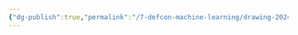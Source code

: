 ```yaml
---
{"dg-publish":true,"permalink":"/7-defcon-machine-learning/drawing-2024-09-12-02-10-40-excalidraw/","tags":["excalidraw"],"noteIcon":"2"}
---
```

<style> .container {font-family: sans-serif; text-align: center;} .button-wrapper button {z-index: 1;height: 40px; width: 100px; margin: 10px;padding: 5px;} .excalidraw .App-menu_top .buttonList { display: flex;} .excalidraw-wrapper { height: 800px; margin: 50px; position: relative;} :root[dir="ltr"] .excalidraw .layer-ui__wrapper .zen-mode-transition.App-menu_bottom--transition-left {transform: none;} </style><script src="https://cdn.jsdelivr.net/npm/react@17/umd/react.production.min.js"></script><script src="https://cdn.jsdelivr.net/npm/react-dom@17/umd/react-dom.production.min.js"></script><script type="text/javascript" src="https://cdn.jsdelivr.net/npm/@excalidraw/excalidraw@0/dist/excalidraw.production.min.js"></script><div id="Drawing_2024-09-12_0210.40.excalidraw.md"></div><script>(function(){const InitialData={"type":"excalidraw","version":2,"source":"https://github.com/zsviczian/obsidian-excalidraw-plugin/releases/tag/2.3.0","elements":[{"type":"text","version":26,"versionNonce":2048227133,"index":"a0","isDeleted":false,"id":"VI0CI97X","fillStyle":"solid","strokeWidth":2,"strokeStyle":"solid","roughness":1,"opacity":100,"angle":0,"x":-176.4042572287007,"y":-156.7421875,"strokeColor":"#1e1e1e","backgroundColor":"transparent","width":59.27996826171875,"height":25,"seed":232178643,"groupIds":[],"frameId":null,"roundness":null,"boundElements":[],"updated":1726203569804,"link":null,"locked":false,"fontSize":20,"fontFamily":5,"text":"folder","rawText":"folder","textAlign":"left","verticalAlign":"top","containerId":null,"originalText":"folder","autoResize":true,"lineHeight":1.25},{"id":"8sVlH7oC","type":"image","x":-502.56426089081003,"y":-443.3609275817871,"width":500,"height":258.2076308784383,"angle":0,"strokeColor":"transparent","backgroundColor":"transparent","fillStyle":"hachure","strokeWidth":1,"strokeStyle":"solid","roughness":1,"opacity":100,"roundness":null,"seed":86557,"version":2,"versionNonce":1456705611,"updated":1727289472209,"isDeleted":false,"groupIds":[],"boundElements":[],"link":null,"locked":false,"fileId":"src/site/img/user/8.Digigarden/Screenshot%202024-09-13%20122357%20-%20Copy.png","scale":[1,1],"index":"a1"}],"appState":{"theme":"light","viewBackgroundColor":"#ffffff","currentItemStrokeColor":"#1e1e1e","currentItemBackgroundColor":"transparent","currentItemFillStyle":"solid","currentItemStrokeWidth":2,"currentItemStrokeStyle":"solid","currentItemRoughness":1,"currentItemOpacity":100,"currentItemFontFamily":5,"currentItemFontSize":20,"currentItemTextAlign":"left","currentItemStartArrowhead":null,"currentItemEndArrowhead":"arrow","scrollX":524.2642730978413,"scrollY":444.2234344482422,"zoom":{"value":2},"currentItemRoundness":"round","gridSize":null,"gridColor":{"Bold":"#C9C9C9","Regular":"#EDEDED"},"currentStrokeOptions":null,"previousGridSize":null,"frameRendering":{"enabled":true,"clip":true,"name":true,"outline":true},"objectsSnapModeEnabled":false},"files":{}};InitialData.scrollToContent=true;App=()=>{const e=React.useRef(null),t=React.useRef(null),[n,i]=React.useState({width:void 0,height:void 0});return React.useEffect(()=>{i({width:t.current.getBoundingClientRect().width,height:t.current.getBoundingClientRect().height});const e=()=>{i({width:t.current.getBoundingClientRect().width,height:t.current.getBoundingClientRect().height})};return window.addEventListener("resize",e),()=>window.removeEventListener("resize",e)},[t]),React.createElement(React.Fragment,null,React.createElement("div",{className:"excalidraw-wrapper",ref:t},React.createElement(ExcalidrawLib.Excalidraw,{ref:e,width:n.width,height:n.height,initialData:InitialData,viewModeEnabled:!0,zenModeEnabled:!0,gridModeEnabled:!1})))},excalidrawWrapper=document.getElementById("Drawing_2024-09-12_0210.40.excalidraw.md");ReactDOM.render(React.createElement(App),excalidrawWrapper);})();</script>
